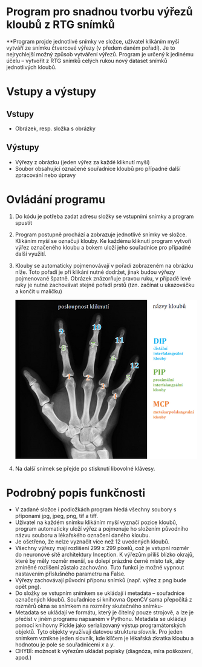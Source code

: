 Program pro snadnou tvorbu výřezů kloubů z RTG snímků
========================================
**Program projde jednotlivé snímky ve složce, uživatel klikáním myší
vytváří ze snímku čtvercové výřezy (v předem daném pořadí). Je to
nejrychlejší možný způsob vytváření výřezů. Program je určený k jedinému
účelu – vytvořit z RTG snímků celých rukou nový dataset snímků
jednotlivých kloubů.

# Vstupy a výstupy
## Vstupy
-  Obrázek, resp. složka s obrázky

## Výstupy
-   Výřezy z obrázku (jeden výřez za každé kliknutí myší)
-   Soubor obsahující označené souřadnice kloubů pro případné další
    zpracování nebo úpravy
    
# Ovládání programu
1. Do kódu je potřeba zadat adresu složky se vstupními snímky a program
   spustit
2. Program postupně prochází a zobrazuje jednotlivé snímky ve složce.
   Klikáním myší se označují klouby. Ke každému kliknutí program vytvoří
   výřez označeného kloubu a bokem uloží jeho souřadnice pro případné
   další využití. 
3. Klouby se automaticky pojmenovávají v pořadí zobrazeném na obrázku
   níže. Toto pořadí je při klikání nutné dodržet, jinak budou výřezy
   pojmenované špatně. Obrázek znázorňuje pravou ruku, v případě levé
   ruky je nutné zachovávat stejné pořadí prstů (tzn. začínat u
   ukazováčku a končit u malíčku)
   
   ![Klouby se označují v tomto pořadí](dokumentace/posloupnost-kliknuti.jpg)
4. Na další snímek se přejde po stisknutí libovolné klávesy. 

# Podrobný popis funkčnosti
-   V zadané složce i podložkách program hledá všechny soubory s
    příponami jpg, jpeg, png, tif a tiff.
-   Uživatel na každém snímku klikáním myší vyznačí pozice kloubů,
    program automaticky uloží výřez a pojmenuje ho složením původního
    názvu souboru a lékařského označení daného kloubu. 
-   Je ošetřeno, že nelze vyznačit více než 12 uvedených kloubů.
-   Všechny výřezy mají rozlišení 299 x 299 pixelů, což je vstupní
    rozměr do neuronové sítě architektury Inception. K výřezům příliš
    blízko okrajů, které by měly rozměr menší, se dolepí prázdné černé
    místo tak, aby zmíněné rozlišení zůstalo zachováno. Tuto funkci je
    možné vypnout nastavením příslušného parametru na False.
-   Výřezy zachovávají původní příponu snímků (např. výřez z png bude
    opět png).
-   Do složky se vstupním snímkem se ukládají i metadata – souřadnice
    označených kloubů. Souřadnice si knihovna OpenCV sama přepočítá z
    rozměrů okna se snímkem na rozměry skutečného snímku-
-   Metadata se ukládají ve formátu, který je čitelný
    pouze strojově, a lze je přečíst v jiném programu napsaném v
    Pythonu. Metadata se ukládají pomocí knihovny Pickle jako
    serializovaný výstup programátorských objektů. Tyto objekty
    využívají datovou strukturu *slovník*. Pro jeden snímkem vznikne
    jeden slovník, kde klíčem je lékařská zkratka kloubu a hodnotou je
    pole se souřadnicemi *x* a *y*.
-   CHYBÍ: možnost k výřezům ukládat popisky (diagnóza, míra poškození,
    apod.)



